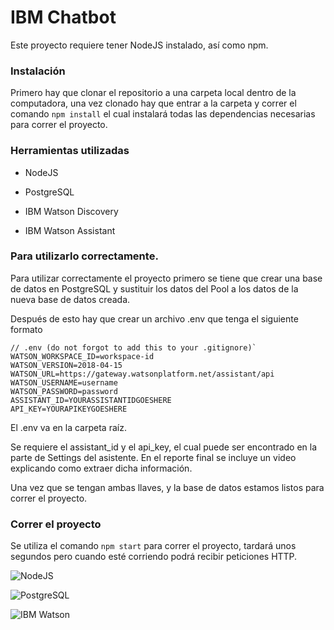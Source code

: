 # IBM Chatbot


Este proyecto requiere tener NodeJS instalado, así como npm.




### Instalación
Primero hay que clonar el repositorio a una carpeta local dentro de la computadora, una vez clonado hay que entrar a la carpeta y correr el comando `npm install` el cual instalará todas las dependencias necesarias para correr el proyecto.


### Herramientas utilizadas
- NodeJS

- PostgreSQL

- IBM Watson Discovery
- IBM Watson Assistant

### Para utilizarlo correctamente.
Para utilizar correctamente el proyecto primero se tiene que crear una base de datos en PostgreSQL y sustituir los datos del Pool a los datos de la nueva base de datos creada.

Después de esto hay que crear un archivo .env que tenga el siguiente formato

```
// .env (do not forgot to add this to your .gitignore)`
WATSON_WORKSPACE_ID=workspace-id
WATSON_VERSION=2018-04-15
WATSON_URL=https://gateway.watsonplatform.net/assistant/api
WATSON_USERNAME=username
WATSON_PASSWORD=password
ASSISTANT_ID=YOURASSISTANTIDGOESHERE
API_KEY=YOURAPIKEYGOESHERE
```
El .env va en la carpeta raíz.

Se requiere el assistant_id y el api_key, el cual puede ser encontrado en la parte de Settings del asistente.
En el reporte final se incluye un video explicando como extraer dicha información.

Una vez que se tengan ambas llaves, y la base de datos estamos listos para correr el proyecto.

### Correr el proyecto
Se utiliza el comando `npm start` para correr el proyecto, tardará unos segundos pero cuando esté corriendo podrá recibir peticiones HTTP.

![NodeJS](https://upload.wikimedia.org/wikipedia/commons/d/d9/Node.js_logo.svg)

![PostgreSQL](https://hoplasoftware.com/wp-content/uploads/2017/10/Dise%C3%B1o-sin-t%C3%ADtulo-64.png)

![IBM Watson](https://miro.medium.com/max/1000/1*_DLnG2N1ay1knnwSG7vePA.jpeg)

